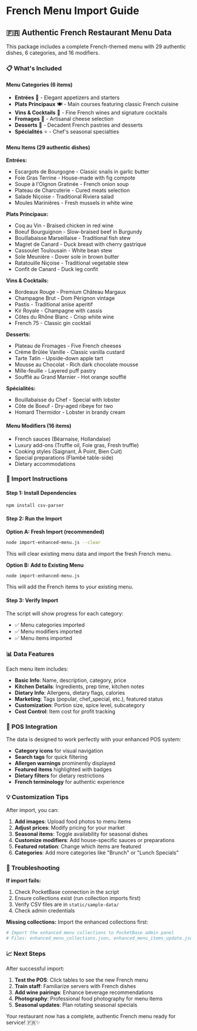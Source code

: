 # French Menu Import Guide

## 🇫🇷 Authentic French Restaurant Menu Data

This package includes a complete French-themed menu with 29 authentic dishes, 6 categories, and 16 modifiers.

### 📋 What's Included

#### **Menu Categories** (6 items)
- **Entrées** 🥗 - Elegant appetizers and starters
- **Plats Principaux** 🍽️ - Main courses featuring classic French cuisine  
- **Vins & Cocktails** 🍷 - Fine French wines and signature cocktails
- **Fromages** 🧀 - Artisanal cheese selection
- **Desserts** 🍰 - Decadent French pastries and desserts
- **Spécialités** ⭐ - Chef's seasonal specialties

#### **Menu Items** (29 authentic dishes)
**Entrées:**
- Escargots de Bourgogne - Classic snails in garlic butter
- Foie Gras Terrine - House-made with fig compote
- Soupe à l'Oignon Gratinée - French onion soup
- Plateau de Charcuterie - Cured meats selection
- Salade Niçoise - Traditional Riviera salad
- Moules Marinières - Fresh mussels in white wine

**Plats Principaux:**
- Coq au Vin - Braised chicken in red wine
- Boeuf Bourguignon - Slow-braised beef in Burgundy
- Bouillabaisse Marseillaise - Traditional fish stew
- Magret de Canard - Duck breast with cherry gastrique
- Cassoulet Toulousain - White bean stew
- Sole Meunière - Dover sole in brown butter
- Ratatouille Niçoise - Traditional vegetable stew
- Confit de Canard - Duck leg confit

**Vins & Cocktails:**
- Bordeaux Rouge - Premium Château Margaux
- Champagne Brut - Dom Pérignon vintage
- Pastis - Traditional anise aperitif
- Kir Royale - Champagne with cassis
- Côtes du Rhône Blanc - Crisp white wine
- French 75 - Classic gin cocktail

**Desserts:**
- Plateau de Fromages - Five French cheeses
- Crème Brûlée Vanille - Classic vanilla custard
- Tarte Tatin - Upside-down apple tart
- Mousse au Chocolat - Rich dark chocolate mousse
- Mille-feuille - Layered puff pastry
- Soufflé au Grand Marnier - Hot orange soufflé

**Spécialités:**
- Bouillabaisse du Chef - Special with lobster
- Côte de Boeuf - Dry-aged ribeye for two
- Homard Thermidor - Lobster in brandy cream

#### **Menu Modifiers** (16 items)
- French sauces (Béarnaise, Hollandaise)
- Luxury add-ons (Truffle oil, Foie gras, Fresh truffle)
- Cooking styles (Saignant, À Point, Bien Cuit)
- Special preparations (Flambé table-side)
- Dietary accommodations

### 🚀 Import Instructions

#### **Step 1: Install Dependencies**
```bash
npm install csv-parser
```

#### **Step 2: Run the Import**

**Option A: Fresh Import (recommended)**
```bash
node import-enhanced-menu.js --clear
```
This will clear existing menu data and import the fresh French menu.

**Option B: Add to Existing Menu**
```bash
node import-enhanced-menu.js
```
This will add the French items to your existing menu.

#### **Step 3: Verify Import**
The script will show progress for each category:
- ✅ Menu categories imported
- ✅ Menu modifiers imported  
- ✅ Menu items imported

### 📊 Data Features

Each menu item includes:
- **Basic Info**: Name, description, category, price
- **Kitchen Details**: Ingredients, prep time, kitchen notes
- **Dietary Info**: Allergens, dietary flags, calories
- **Marketing**: Tags (popular, chef_special, etc.), featured status
- **Customization**: Portion size, spice level, subcategory
- **Cost Control**: Item cost for profit tracking

### 🎨 POS Integration

The data is designed to work perfectly with your enhanced POS system:
- **Category icons** for visual navigation
- **Search tags** for quick filtering
- **Allergen warnings** prominently displayed
- **Featured items** highlighted with badges
- **Dietary filters** for dietary restrictions
- **French terminology** for authentic experience

### 💡 Customization Tips

After import, you can:
1. **Add images**: Upload food photos to menu items
2. **Adjust prices**: Modify pricing for your market
3. **Seasonal items**: Toggle availability for seasonal dishes
4. **Customize modifiers**: Add house-specific sauces or preparations
5. **Featured rotation**: Change which items are featured
6. **Categories**: Add more categories like "Brunch" or "Lunch Specials"

### 🔧 Troubleshooting

**If import fails:**
1. Check PocketBase connection in the script
2. Ensure collections exist (run collection imports first)
3. Verify CSV files are in `static/sample-data/`
4. Check admin credentials

**Missing collections:**
Import the enhanced collections first:
```bash
# Import the enhanced menu collections to PocketBase admin panel
# Files: enhanced_menu_collections.json, enhanced_menu_items_update.json
```

### 📈 Next Steps

After successful import:
1. **Test the POS**: Click tables to see the new French menu
2. **Train staff**: Familiarize servers with French dishes
3. **Add wine pairings**: Enhance beverage recommendations
4. **Photography**: Professional food photography for menu items
5. **Seasonal updates**: Plan rotating seasonal specials

Your restaurant now has a complete, authentic French menu ready for service! 🇫🇷✨
